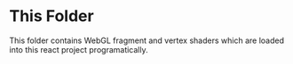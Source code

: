 # This Folder

This folder contains WebGL fragment and vertex shaders which are loaded into this react project programatically.
